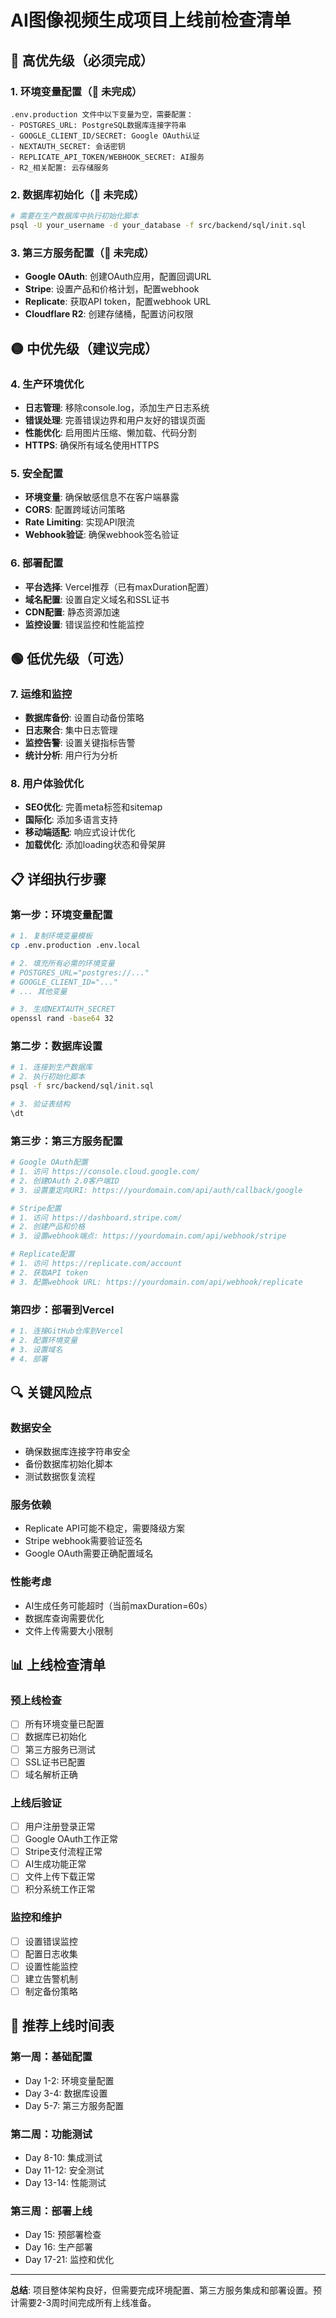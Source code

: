 # AI图像视频生成项目上线前检查清单

## 🚨 高优先级（必须完成）

### 1. 环境变量配置（🔴 未完成）
```
.env.production 文件中以下变量为空，需要配置：
- POSTGRES_URL: PostgreSQL数据库连接字符串
- GOOGLE_CLIENT_ID/SECRET: Google OAuth认证
- NEXTAUTH_SECRET: 会话密钥
- REPLICATE_API_TOKEN/WEBHOOK_SECRET: AI服务
- R2_相关配置: 云存储服务
```

### 2. 数据库初始化（🔴 未完成）
```bash
# 需要在生产数据库中执行初始化脚本
psql -U your_username -d your_database -f src/backend/sql/init.sql
```

### 3. 第三方服务配置（🔴 未完成）
- **Google OAuth**: 创建OAuth应用，配置回调URL
- **Stripe**: 设置产品和价格计划，配置webhook
- **Replicate**: 获取API token，配置webhook URL
- **Cloudflare R2**: 创建存储桶，配置访问权限

## 🟡 中优先级（建议完成）

### 4. 生产环境优化
- **日志管理**: 移除console.log，添加生产日志系统
- **错误处理**: 完善错误边界和用户友好的错误页面
- **性能优化**: 启用图片压缩、懒加载、代码分割
- **HTTPS**: 确保所有域名使用HTTPS

### 5. 安全配置
- **环境变量**: 确保敏感信息不在客户端暴露
- **CORS**: 配置跨域访问策略
- **Rate Limiting**: 实现API限流
- **Webhook验证**: 确保webhook签名验证

### 6. 部署配置
- **平台选择**: Vercel推荐（已有maxDuration配置）
- **域名配置**: 设置自定义域名和SSL证书
- **CDN配置**: 静态资源加速
- **监控设置**: 错误监控和性能监控

## 🟢 低优先级（可选）

### 7. 运维和监控
- **数据库备份**: 设置自动备份策略
- **日志聚合**: 集中日志管理
- **监控告警**: 设置关键指标告警
- **统计分析**: 用户行为分析

### 8. 用户体验优化
- **SEO优化**: 完善meta标签和sitemap
- **国际化**: 添加多语言支持
- **移动端适配**: 响应式设计优化
- **加载优化**: 添加loading状态和骨架屏

## 📋 详细执行步骤

### 第一步：环境变量配置
```bash
# 1. 复制环境变量模板
cp .env.production .env.local

# 2. 填充所有必需的环境变量
# POSTGRES_URL="postgres://..."
# GOOGLE_CLIENT_ID="..."
# ... 其他变量

# 3. 生成NEXTAUTH_SECRET
openssl rand -base64 32
```

### 第二步：数据库设置
```bash
# 1. 连接到生产数据库
# 2. 执行初始化脚本
psql -f src/backend/sql/init.sql

# 3. 验证表结构
\dt
```

### 第三步：第三方服务配置
```bash
# Google OAuth配置
# 1. 访问 https://console.cloud.google.com/
# 2. 创建OAuth 2.0客户端ID
# 3. 设置重定向URI: https://yourdomain.com/api/auth/callback/google

# Stripe配置
# 1. 访问 https://dashboard.stripe.com/
# 2. 创建产品和价格
# 3. 设置webhook端点: https://yourdomain.com/api/webhook/stripe

# Replicate配置
# 1. 访问 https://replicate.com/account
# 2. 获取API token
# 3. 配置webhook URL: https://yourdomain.com/api/webhook/replicate
```

### 第四步：部署到Vercel
```bash
# 1. 连接GitHub仓库到Vercel
# 2. 配置环境变量
# 3. 设置域名
# 4. 部署
```

## 🔍 关键风险点

### 数据安全
- 确保数据库连接字符串安全
- 备份数据库初始化脚本
- 测试数据恢复流程

### 服务依赖
- Replicate API可能不稳定，需要降级方案
- Stripe webhook需要验证签名
- Google OAuth需要正确配置域名

### 性能考虑
- AI生成任务可能超时（当前maxDuration=60s）
- 数据库查询需要优化
- 文件上传需要大小限制

## 📊 上线检查清单

### 预上线检查
- [ ] 所有环境变量已配置
- [ ] 数据库已初始化
- [ ] 第三方服务已测试
- [ ] SSL证书已配置
- [ ] 域名解析正确

### 上线后验证
- [ ] 用户注册登录正常
- [ ] Google OAuth工作正常
- [ ] Stripe支付流程正常
- [ ] AI生成功能正常
- [ ] 文件上传下载正常
- [ ] 积分系统工作正常

### 监控和维护
- [ ] 设置错误监控
- [ ] 配置日志收集
- [ ] 设置性能监控
- [ ] 建立告警机制
- [ ] 制定备份策略

## 🎯 推荐上线时间表

### 第一周：基础配置
- Day 1-2: 环境变量配置
- Day 3-4: 数据库设置
- Day 5-7: 第三方服务配置

### 第二周：功能测试
- Day 8-10: 集成测试
- Day 11-12: 安全测试
- Day 13-14: 性能测试

### 第三周：部署上线
- Day 15: 预部署检查
- Day 16: 生产部署
- Day 17-21: 监控和优化

---

**总结**: 项目整体架构良好，但需要完成环境配置、第三方服务集成和部署设置。预计需要2-3周时间完成所有上线准备。